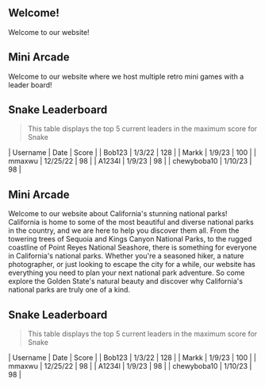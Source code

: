 ## Welcome!
Welcome to our website! 

## Mini Arcade
Welcome to our website where we host multiple retro mini games with a leader board! 
## Snake Leaderboard
> This table displays the top 5 current leaders in the maximum score for Snake

| Username | Date | Score |
| Bob123 | 1/3/22 | 128 |
| Markk | 1/9/23 | 100 |
| mmaxwu | 12/25/22 | 98 |
| A1234l | 1/9/23 | 98 |
| chewyboba10 | 1/10/23 | 98 |


## Mini Arcade
Welcome to our website about California's stunning national parks! California is home to some of the most beautiful and diverse national parks in the country, and we are here to help you discover them all. From the towering trees of Sequoia and Kings Canyon National Parks, to the rugged coastline of Point Reyes National Seashore, there is something for everyone in California's national parks. Whether you're a seasoned hiker, a nature photographer, or just looking to escape the city for a while, our website has everything you need to plan your next national park adventure. So come explore the Golden State's natural beauty and discover why California's national parks are truly one of a kind.
## Snake Leaderboard
> This table displays the top 5 current leaders in the maximum score for Snake

| Username | Date | Score |
| Bob123 | 1/3/22 | 128 |
| Markk | 1/9/23 | 100 |
| mmaxwu | 12/25/22 | 98 |
| A1234l | 1/9/23 | 98 |
| chewyboba10 | 1/10/23 | 98 |